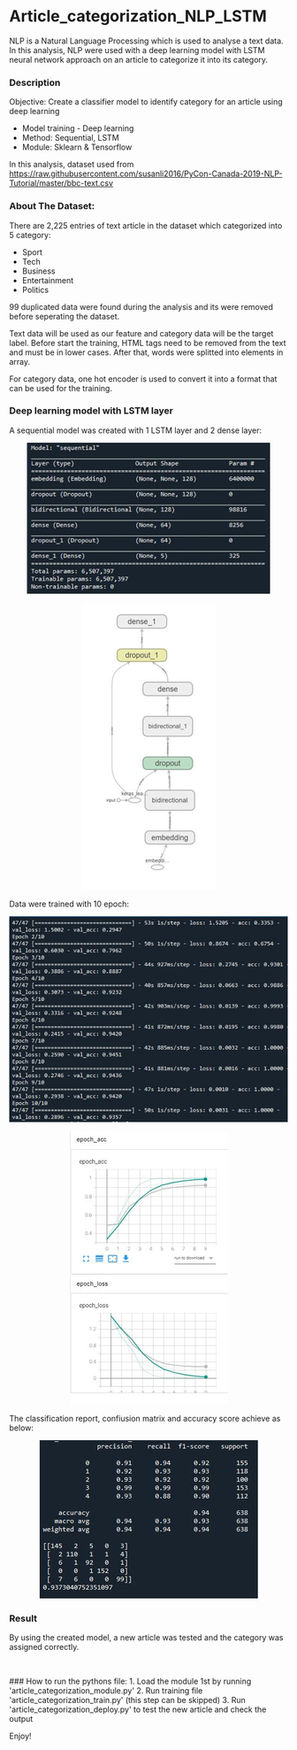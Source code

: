 # Article_categorization_NLP_LSTM
NLP is a Natural Language Processing which is used to analyse a text data. In this analysis, NLP were used with a deep learning model with LSTM neural network approach on an article to categorize it into its category.

### Description
Objective: Create a classifier model to identify category for an article using deep learning

* Model training - Deep learning
* Method: Sequential, LSTM
* Module: Sklearn & Tensorflow

In this analysis, dataset used from https://raw.githubusercontent.com/susanli2016/PyCon-Canada-2019-NLP-Tutorial/master/bbc-text.csv

### About The Dataset:
There are 2,225 entries of text article in the dataset which categorized into 5 category:
- Sport
- Tech
- Business
- Entertainment
- Politics

99 duplicated data were found during the analysis and its were removed before seperating the dataset. 

Text data will be used as our feature and category data will be the target label. Before start the training, HTML tags need to be removed from the text and must be in lower cases. After that, words were splitted into elements in array.

For category data, one hot encoder is used to convert it into a format that can be used for the training.

### Deep learning model with LSTM layer
A sequential model was created with 1 LSTM layer and 2 dense layer:
<p align="center">
  <img width="440" src="https://github.com/snaffisah/Article_Categorization_NLP_LSTM/blob/main/Image/sequential%20model%20LSTM.JPG">
</p>

<p align="center">
  <img src="https://github.com/snaffisah/Article_Categorization_NLP_LSTM/blob/main/Image/model%20workflow.JPG">
</p>

Data were trained with 10 epoch:
<p align="center">
  <img src="https://github.com/snaffisah/Article_Categorization_NLP_LSTM/blob/main/Image/epoch.JPG">
</p>

<p align="center">
  <img src="https://github.com/snaffisah/Article_Categorization_NLP_LSTM/blob/main/Image/tensorboard%20graph.JPG">
</p>

The classification report, confiusion matrix and accuracy score achieve as below:
<p align="center">
  <img src="https://github.com/snaffisah/Article_Categorization_NLP_LSTM/blob/main/Image/analysis%20report.JPG">
</p>

### Result
By using the created model, a new article was tested and the category was assigned correctly.
<p align="center">
  <img "https://github.com/snaffisah/Article_Categorization_NLP_LSTM/blob/main/Image/prediction.JPG">
</p>
### How to run the pythons file:
1. Load the module 1st by running 'article_categorization_module.py'
2. Run training file 'article_categorization_train.py' (this step can be skipped)
3. Run 'article_categorization_deploy.py' to test the new article and check the output

Enjoy!
